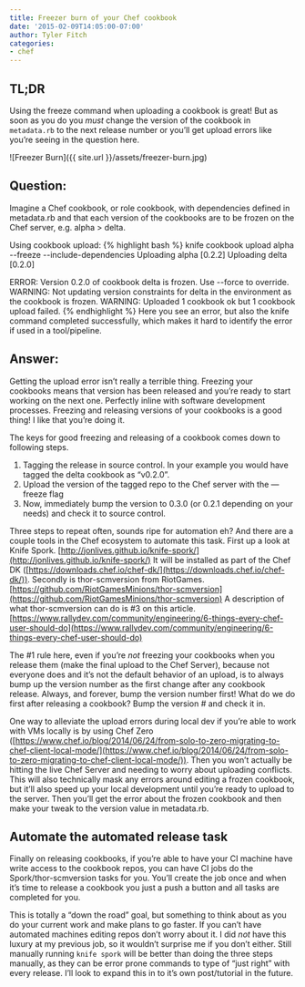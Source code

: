 ```yaml
---
title: Freezer burn of your Chef cookbook
date: '2015-02-09T14:05:00-07:00'
author: Tyler Fitch
categories:
- chef
---
```

## TL;DR
Using the freeze command when uploading a cookbook is great!  But as soon as you do you *must* change the version of the cookbook in `metadata.rb` to the next release number or you’ll get upload errors like you’re seeing in the question here.

![Freezer Burn]({{ site.url }}/assets/freezer-burn.jpg)

## Question:
Imagine a  Chef cookbook, or role cookbook, with dependencies defined in metadata.rb and that each version of the cookbooks are to be frozen on the Chef server, e.g. alpha > delta.

Using cookbook upload:
{% highlight bash %}
knife cookbook upload alpha --freeze --include-dependencies
Uploading alpha      [0.2.2]
Uploading delta      [0.2.0]

ERROR: Version 0.2.0 of cookbook delta is frozen. Use --force to override.
WARNING: Not updating version constraints for delta in the environment as 
the cookbook is frozen.
WARNING: Uploaded 1 cookbook ok but 1 cookbook upload failed.
{% endhighlight %}
Here you see an error, but also the knife command completed successfully, which makes it hard to identify the error if used in a tool/pipeline.

## Answer:
Getting the upload error isn’t really a terrible thing.  Freezing your cookbooks means that version has been released and you’re ready to start working on the next one.  Perfectly inline with software development processes.  Freezing and releasing versions of your cookbooks is a good thing!  I like that you’re doing it.

The keys for good freezing and releasing of a cookbook comes down to following steps.

1. Tagging the release in source control.  In your example you would have tagged the delta cookbook as “v0.2.0”.
2. Upload the version of the tagged repo to the Chef server with the —freeze flag
3. Now, immediately bump the version to 0.3.0 (or 0.2.1 depending on your needs) and check it to source control.

Three steps to repeat often, sounds ripe for automation eh?  And there are a couple tools in the Chef ecosystem to automate this task.  First up a look at Knife Spork.  [http://jonlives.github.io/knife-spork/](http://jonlives.github.io/knife-spork/) It will be installed as part of the Chef DK ([https://downloads.chef.io/chef-dk/](https://downloads.chef.io/chef-dk/)).  Secondly is thor-scmversion from RiotGames.  [https://github.com/RiotGamesMinions/thor-scmversion](https://github.com/RiotGamesMinions/thor-scmversion) A description of what thor-scmversion can do is #3 on this article.  [https://www.rallydev.com/community/engineering/6-things-every-chef-user-should-do](https://www.rallydev.com/community/engineering/6-things-every-chef-user-should-do)

The #1 rule here, even if you’re *not* freezing your cookbooks when you release them (make the final upload to the Chef Server), because not everyone does and it’s not the default behavior of an upload, is to always bump up the version number as the first change after any cookbook release.  Always, and forever, bump the version number first!  What do we do first after releasing a cookbook?  Bump the version # and check it in.

One way to alleviate the upload errors during local dev if you’re able to work with VMs locally is by using Chef Zero ([https://www.chef.io/blog/2014/06/24/from-solo-to-zero-migrating-to-chef-client-local-mode/](https://www.chef.io/blog/2014/06/24/from-solo-to-zero-migrating-to-chef-client-local-mode/)).  Then you won’t actually be hitting the live Chef Server and needing to worry about uploading conflicts.  This will also technically mask any errors around editing a frozen cookbook, but it’ll also speed up your local development until you’re ready to upload to the server.  Then you’ll get the error about the frozen cookbook and then make your tweak to the version value in metadata.rb.

## Automate the automated release task

Finally on releasing cookbooks, if you’re able to have your CI machine have write access to the cookbook repos, you can have CI jobs do the Spork/thor-scmversion tasks for you.  You’ll create the job once and when it’s time to release a cookbook you just a push a button and all tasks are completed for you.

This is totally a “down the road” goal, but something to think about as you do your current work and make plans to go faster.  If you can’t have automated machines editing repos don’t worry about it.  I did *not* have this luxury at my previous job, so it wouldn’t surprise me if you don’t either.  Still manually running `knife spork` will be better than doing the three steps manually, as they can be error prone commands to type of “just right” with every release. I’ll look to expand this in to it’s own post/tutorial in the future.
